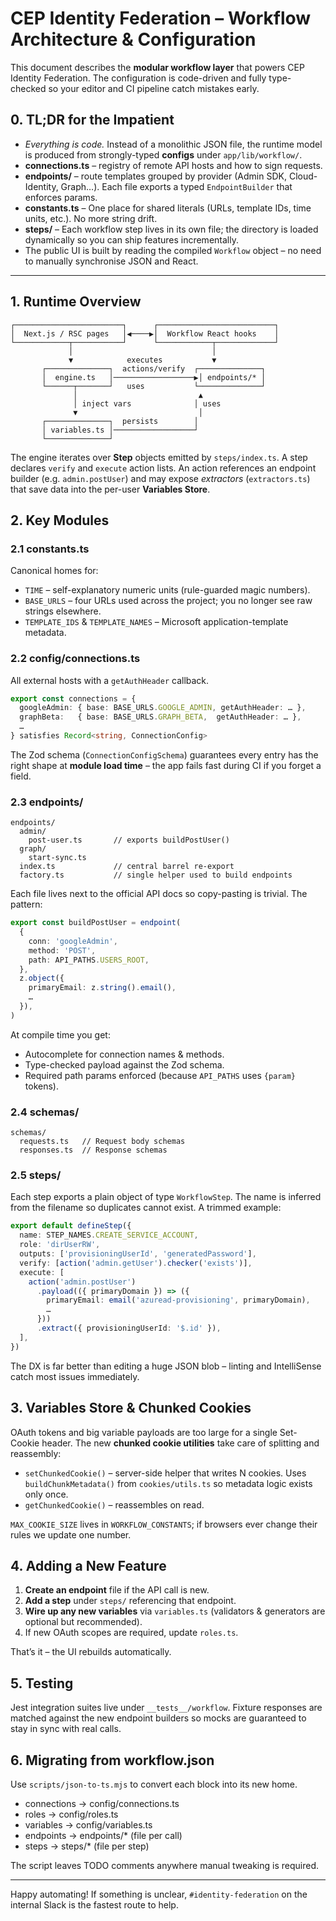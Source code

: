# CEP Identity Federation – Workflow Architecture & Configuration

This document describes the **modular workflow layer** that powers CEP Identity
Federation. The configuration is code-driven and fully type-checked so your
editor and CI pipeline catch mistakes early.

## 0. TL;DR for the Impatient

- _Everything is code._ Instead of a monolithic JSON file, the runtime model
  is produced from strongly-typed **configs** under
  `app/lib/workflow/`.
- **connections.ts** – registry of remote API hosts and how to sign requests.
- **endpoints/** – route templates grouped by provider (Admin SDK, Cloud-
  Identity, Graph…). Each file exports a typed `EndpointBuilder` that
  enforces params.
- **constants.ts** – One place for shared literals (URLs, template IDs, time
  units, etc.). No more string drift.
- **steps/** – Each workflow step lives in its own file; the directory is
  loaded dynamically so you can ship features incrementally.
- The public UI is built by reading the compiled `Workflow` object – no need
  to manually synchronise JSON and React.

---

## 1. Runtime Overview

```
┌────────────────────────┐      ┌──────────────────────────┐
│  Next.js / RSC pages   │◀────▶│  Workflow React hooks    │
└────────────┬───────────┘      └────────────┬─────────────┘
             │                               │
             ▼            executes           ▼
       ┌──────────────┐  actions/verify  ┌──────────────┐
       │  engine.ts   │──────────────────▶│ endpoints/* │
       └──────┬───────┘   uses           └──────────────┘
              │                           ▲
              │ inject vars              │ uses
              ▼                           │
       ┌──────────────┐  persists        │
       │ variables.ts │──────────────────┘
       └──────────────┘
```

The engine iterates over **Step** objects emitted by `steps/index.ts`. A step
declares `verify` and `execute` action lists. An action references an
endpoint builder (e.g. `admin.postUser`) and may expose _extractors_
(`extractors.ts`) that save data into the per-user **Variables Store**.

## 2. Key Modules

### 2.1 constants.ts

Canonical homes for:

- `TIME` – self-explanatory numeric units (rule-guarded magic numbers).
- `BASE_URLS` – four URLs used across the project; you no longer see raw
  strings elsewhere.
- `TEMPLATE_IDS` & `TEMPLATE_NAMES` – Microsoft application-template metadata.

### 2.2 config/connections.ts

All external hosts with a `getAuthHeader` callback.

```ts
export const connections = {
  googleAdmin: { base: BASE_URLS.GOOGLE_ADMIN, getAuthHeader: … },
  graphBeta:   { base: BASE_URLS.GRAPH_BETA,  getAuthHeader: … },
  …
} satisfies Record<string, ConnectionConfig>
```

The Zod schema (`ConnectionConfigSchema`) guarantees every entry has the right
shape at **module load time** – the app fails fast during CI if you forget a
field.

### 2.3 endpoints/

```
endpoints/
  admin/
    post-user.ts       // exports buildPostUser()
  graph/
    start-sync.ts
  index.ts             // central barrel re-export
  factory.ts           // single helper used to build endpoints
```

Each file lives next to the official API docs so copy-pasting is trivial. The
pattern:

```ts
export const buildPostUser = endpoint(
  {
    conn: 'googleAdmin',
    method: 'POST',
    path: API_PATHS.USERS_ROOT,
  },
  z.object({
    primaryEmail: z.string().email(),
    …
  }),
)
```

At compile time you get:

- Autocomplete for connection names & methods.
- Type-checked payload against the Zod schema.
- Required path params enforced (because `API_PATHS` uses `{param}` tokens).

### 2.4 schemas/
```
schemas/
  requests.ts   // Request body schemas
  responses.ts  // Response schemas
```

### 2.5 steps/

Each step exports a plain object of type `WorkflowStep`. The name is inferred
from the filename so duplicates cannot exist. A trimmed example:

```ts
export default defineStep({
  name: STEP_NAMES.CREATE_SERVICE_ACCOUNT,
  role: 'dirUserRW',
  outputs: ['provisioningUserId', 'generatedPassword'],
  verify: [action('admin.getUser').checker('exists')],
  execute: [
    action('admin.postUser')
      .payload(({ primaryDomain }) => ({
        primaryEmail: email('azuread-provisioning', primaryDomain),
        …
      }))
      .extract({ provisioningUserId: '$.id' }),
  ],
})
```

The DX is far better than editing a huge JSON blob – linting and IntelliSense
catch most issues immediately.

## 3. Variables Store & Chunked Cookies

OAuth tokens and big variable payloads are too large for a single Set-Cookie
header. The new **chunked cookie utilities** take care of splitting and
reassembly:

- `setChunkedCookie()` – server-side helper that writes N cookies. Uses
  `buildChunkMetadata()` from `cookies/utils.ts` so metadata logic exists only
  once.
- `getChunkedCookie()` – reassembles on read.

`MAX_COOKIE_SIZE` lives in `WORKFLOW_CONSTANTS`; if browsers ever change their
rules we update one number.

## 4. Adding a New Feature

1. **Create an endpoint** file if the API call is new.
2. **Add a step** under `steps/` referencing that endpoint.
3. **Wire up any new variables** via `variables.ts` (validators & generators are
   optional but recommended).
4. If new OAuth scopes are required, update `roles.ts`.

That’s it – the UI rebuilds automatically.

## 5. Testing

Jest integration suites live under `__tests__/workflow`. Fixture responses are
matched against the new endpoint builders so mocks are guaranteed to stay in
sync with real calls.

## 6. Migrating from workflow.json

Use `scripts/json-to-ts.mjs` to convert each block into its new home.

- connections → config/connections.ts
- roles → config/roles.ts
- variables → config/variables.ts
- endpoints → endpoints/\* (file per call)
- steps → steps/\* (file per step)

The script leaves TODO comments anywhere manual tweaking is required.

---

Happy automating! If something is unclear, `#identity-federation` on the
internal Slack is the fastest route to help.
